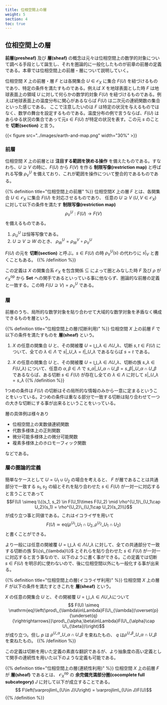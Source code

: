 ```yaml
---
title: 位相空間上の層
weight: 5
section: 4
toc: true
---
```


## 位相空間上の層

**前層(presheaf)** 及び **層(sheaf)** の概念は元々は位相空間上の数学的対象について調べる手段として誕生し、それを圏論的に一般化したものが前章の前層の定義である。本章では位相空間上の前層・層について説明していく。

位相空間 $X$ 上の前層・層 $F$ とは各開集合 $U\in\mathcal{O}_X$ に集合 $F(U)$ を紐づけるものであり、特定の条件を満たすものである。例えば $X$ を地球表面とした時 $F$ は地球表面上の領域 $U$ に対して何らかの数学的対象 $F(U)$ を紐づけるものである。例えば地球表面上の温度分布に関心があるならば $F(U)$ は二次元の連続関数の集合といった感じである。
ここで注意したいのは $F$ は特定の状況を与えるものではなく、数学の舞台を設定するものである。温度分布の例で言うならば、$F(U)$ はあらゆる状況の集合であって元$s\in F(U)$ が特定の状況を表す。この元 $s$ のことを **切断(section)** と言う。

{{< figure src="../images/earth-and-map.png" width="30%" >}}

### 前層

位相空間 $X$ 上の前層とは **注目する範囲を狭める操作** を備えたものである。すなわち、$U\supseteq V$ の時に、$F(U)$ から $F(V)$ を作る **制限写像(restriction map)** と呼ばれる写像 $\rho^U_V$ を備えており、これが範囲を操作について整合的であるものである。

{{% definition title="位相空間上の前層" %}}
位相空間$X$ 上の層 $F$ とは、各開集合 $U\in\mathcal{O}_X$ に集合 $F(U)$ を対応させるものであり、
任意の $U\supseteq V\ (U,V\in\mathcal{O}_X)$ に対して以下の条件を満たす **制限写像(restriction map)** 
$$ \rho^U_V: F(U)\rightarrow F(V) $$
を備えるものである。

1. $\rho^U_U$ は恒等写像である。
2. $U\supseteq V\supseteq W$ のとき、 $\rho^U_W = \rho^V_W\circ\rho^U_V$

$F(U)$ の元を **切断(section)** と呼ぶ。$s \in F(U)$ の時 $\rho^U_V(s)$ の代わりに $s|_V$ と書くこともある。
{{% /definition %}}

この定義は $X$ の開集合系 $\mathcal{O}_X$ を包含関係 $\subseteq$ によって圏とみなした時 $F$ 及び $\rho$ が$\mathcal{O}_X^{\mathrm{op}}$ から $\mathbf{Set}$ への関手であるといっている事に他ならず、圏論的な前層の定義と一致する。この時 $F(U\supseteq V) = \rho^U_V$ である。

### 層
前層のうち、局所的な数学対象を貼り合わせて大域的な数学対象を矛盾なく構成できるものを層という。

{{% definition title="位相空間上の層(切断利用)" %}}
位相空間 $X$ 上の前層 $F$ で以下の条件を満たすものを **層(sheaf)** という。

1. $X$ の任意の開集合 $U$ と、その開被覆 $U=\bigcup\_{\lambda\in\Lambda}U\_{\lambda}$、切断 $s,t\in F(U)$ について、全ての $\lambda\in \Lambda$ で $s|\_{U\_{\lambda}} = t|\_{U\_{\lambda}}$ であるならば $s = t$ である。

2. $X$ の任意の開集合 $U$ と、その開被覆 $U=\bigcup\_{\lambda\in\Lambda}U\_{\lambda}$、切断の族 $s\_{\lambda}\in F(U\_{\lambda})$ について、任意の $\alpha,\beta\in\Lambda$ で $s\_{\alpha}|\_{U\_{\alpha}\cap U\_{\beta}} = s\_{\beta}|\_{U\_{\alpha}\cap U\_{\beta}}$ であるならば、ある切断 $s\in F(U)$ が存在し全ての $\lambda\in\Lambda$ に対して $s|\_{U\_{\lambda}} = s\_{\lambda}$
{{% /definition %}}

1つめの条件は $F(U)$ の切断はその局所的な情報のみから一意に定まるということをいっている。2つめの条件は重なる部分で一致する切断は貼り合わせて一つの大きな切断にする事が出来るということをいっている。

層の具体例は様々あり

- 位相空間上の実数値連続関数
- 代数多様体上の正則関数
- 微分可能多様体上の微分可能関数
- 複素多様体上のホロモーフィック関数

などである。

### 層の圏論的定義

簡単なケースとして $U=U_1\cup U_2$ の場合を考えると、 $F$ が層であることは共通部分で一致する $s_1,s_2$ の組とそれを貼り合わせた $s\in F(U)$ が一対一に対応すると言うことであって
$$F(U) \simeq \\{(s_1, s_2) \in F(U_1)\times F(U_2) \mid \rho^{U_1}\_{U_1\cap U_2}(s_1) = \rho^{U_2}\_{U_1\cap U_2}(s_2)\\}$$
が成り立つ事と同値である。これはイコライザを用いて
$$ F(U) \simeq \mathrm{eq}\left(\rho^{U_1}\_{U_1\cap U_2}, \rho^{U_2}\_{U_1\cap U_2}\right)$$
と書くことができる。

より一般には任意の開被覆 $U=\bigcup\_{\lambda\in\Lambda}U\_{\lambda}$ に対して、全ての共通部分で一致する切断の族 $\\{s\_{\lambda}\\}$ とそれらを貼り合わせた $s\in F(U)$ が一対一に対応すると言う事なので、以下のように書く事ができる。この定義では切断 $s\in F(U)$ を明示的に使わないので、後に位相空間以外にも一般化する事が出来る。

{{% definition title="位相空間上の層(イコライザ利用)" %}}
位相空間 $X$ 上の層 $F$ が以下の条件を満たすときこれを **層(sheaf)** という。

$X$ の任意の開集合 $U$ と、その開被覆 $U=\bigcup\_{\lambda\in\Lambda}U\_{\lambda}$について
$$ F(U) \simeq \mathrm{eq}\left(\prod\_{\lambda\in\Lambda}F(U\_{\lambda})\overset{p}{\underset{q}{\rightrightarrows}}\prod\_{\alpha,\beta\in\Lambda}F(U\_{\alpha}\cap U\_{\beta})\\right)$$
が成り立つ。但し $p$ は $\rho^{U\_{\alpha}}\_{U\_{\alpha}\cap U\_{\beta}}$ を束ねたもの、 $q$ は$\rho^{U\_{\beta}}\_{U\_{\alpha}\cap U\_{\beta}}$ を束ねたもの。
{{% /definition %}}

この定義は切断を用いた定義の素直な翻訳であるが、より抽象度の高い定義として関手の連続性を用いた以下のような定義も可能である。

{{% definition title="位相空間上の層(連続性利用)" %}}
位相空間 $X$ 上の前層 $F$ が **層(sheaf)** であるとは、 $\mathcal{O}_X^{\mathrm{op}}$ の **余完備充満部分圏(cocomplete full subcategory)** $J$ に対して以下が成立することである。
$$ F\left(\varprojlim\_{U\in J}U\right) = \varprojlim\_{U\in J}F(U)$$
{{% /definition %}}


